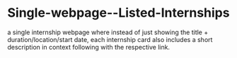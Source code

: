 # Single-webpage--Listed-Internships
a single internship webpage where instead of just showing the title + duration/location/start date, each internship card also includes a short description in context following with the respective link.
